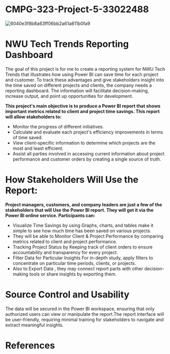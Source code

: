 # CMPG-323-Project-5-33022488
![6040e3f8b8a63ff06bb2a61a811b0fa9](https://github.com/user-attachments/assets/c0121968-908d-403f-82b2-c6e209d6c94a)


# NWU Tech Trends Reporting Dashboard

The goal of this project is for me to create a reporting system for NWU Tech Trends that illustrates how using Power BI can save time for each project and customer. To track these advantages and give stakeholders insight into the time saved on different projects and clients, the company needs a reporting dashboard. The information will facilitate decision-making, increase output, and point up opportunities for development.

**This project's main objective is to produce a Power BI report that shows important metrics related to client and project time savings. This report will allow stakeholders to:**

- Monitor the progress of different initiatives.
- Calculate and evaluate each project's efficiency improvements in terms of time saved.
- View client-specific information to determine which projects are the most and least efficient.
- Assist all parties involved in accessing current information about project performance and customer orders by creating a single source of truth.

# How Stakeholders Will Use the Report:
**Project managers, customers, and company leaders are just a few of the stakeholders that will Use the Power BI report. They will get it via the Power BI online service. Participants can:**

- Visualize Time Savings by using Graphs, charts, and tables make it simple to see how much time has been saved on various projects.
- They will be able to Monitor Client & Project Performance by comparing metrics related to client and project performance.
- Tracking Project Status by Keeping track of client orders to ensure accountability and transparency for every project.
- Filter Data for Particular Insights For in-depth study, apply filters to concentrate on particular time periods, clients, or projects.
- Also to Export Data , they may connect report parts with other decision-making tools or share insights by exporting them.
  
# Source Control and Usability

The data will be secured in the Power BI workspace, ensuring that only authorized users can view or manipulate the report.The report interface will be user-friendly, requiring minimal training for stakeholders to navigate and extract meaningful insights.

# References


